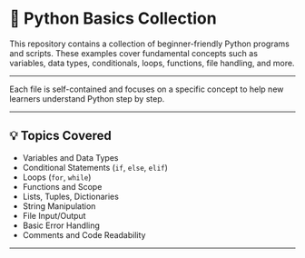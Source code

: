 # 🐍 Python Basics Collection

This repository contains a collection of beginner-friendly Python programs and scripts.
These examples cover fundamental concepts such as variables,
data types, conditionals, loops, functions, file handling, and more.

---

Each file is self-contained and focuses on a specific concept to help new learners understand Python step by step.

---

## 💡 Topics Covered

- Variables and Data Types
- Conditional Statements (`if`, `else`, `elif`)
- Loops (`for`, `while`)
- Functions and Scope
- Lists, Tuples, Dictionaries
- String Manipulation
- File Input/Output
- Basic Error Handling
- Comments and Code Readability

---

